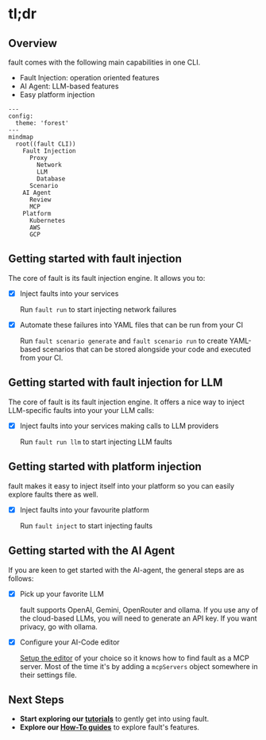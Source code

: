 # tl;dr

## Overview

<span class="f">fault</span> comes with the following main capabilities in one CLI.

* Fault Injection: operation oriented features
* AI Agent: LLM-based features
* Easy platform injection

```mermaid
---
config:
  theme: 'forest'
---
mindmap
  root((fault CLI))
    Fault Injection
      Proxy
        Network
        LLM
        Database
      Scenario
    AI Agent
      Review
      MCP
    Platform
      Kubernetes
      AWS
      GCP
```


## Getting started with fault injection

The core of <span class="f">fault</span> is its fault injection engine. It
allows you to:


-   [X] Inject faults into your services

    Run `fault run` to start injecting network failures

-   [X] Automate these failures into YAML files that can be run from your CI

    Run `fault scenario generate` and `fault scenario run` to create
    YAML-based scenarios that can be stored alongside your code and executed
    from your CI.


## Getting started with fault injection for LLM

The core of <span class="f">fault</span> is its fault injection engine. It
offers a nice way to inject LLM-specific faults into your your LLM calls:


-   [X] Inject faults into your services making calls to LLM providers

    Run `fault run llm` to start injecting LLM faults


## Getting started with platform injection

<span class="f">fault</span> makes it easy to inject itself into
your platform so you can easily explore faults there as well.


-   [X] Inject faults into your favourite platform

    Run `fault inject` to start injecting faults


## Getting started with the AI Agent

If you are keen to get started with the AI-agent, the general steps are as
follows:

-   [X] Pick up your favorite LLM

    <span class="f">fault</span> supports OpenAI, Gemini, OpenRouter and ollama.
    If you use any of the cloud-based LLMs, you will need to generate an API
    key. If you want privacy, go with ollama.

-   [X] Configure your AI-Code editor

    [Setup the editor](../how-to/agent/llm-configuration.md) of your choice so
    it knows how to find fault as a MCP server. Most of the time it's by adding
    a `mcpServers` object somewhere in their settings file.


## Next Steps

* **Start exploring our [tutorials](getting-started.md)** to gently get into using <span class="f">fault</span>.
* **Explore our [How-To guides](../how-to/proxy/faults/configure-latency.md)** to explore <span class="f">fault</span>'s features.
